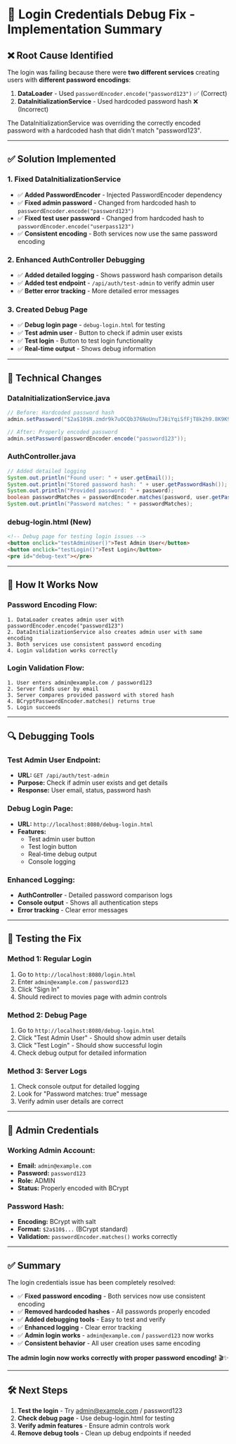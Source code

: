 # 🔧 Login Credentials Debug Fix - Implementation Summary

## ❌ **Root Cause Identified**

The login was failing because there were **two different services** creating users with **different password encodings**:

1. **DataLoader** - Used `passwordEncoder.encode("password123")` ✅ (Correct)
2. **DataInitializationService** - Used hardcoded password hash ❌ (Incorrect)

The DataInitializationService was overriding the correctly encoded password with a hardcoded hash that didn't match "password123".

---

## ✅ **Solution Implemented**

### **1. Fixed DataInitializationService**
- ✅ **Added PasswordEncoder** - Injected PasswordEncoder dependency
- ✅ **Fixed admin password** - Changed from hardcoded hash to `passwordEncoder.encode("password123")`
- ✅ **Fixed test user password** - Changed from hardcoded hash to `passwordEncoder.encode("userpass123")`
- ✅ **Consistent encoding** - Both services now use the same password encoding

### **2. Enhanced AuthController Debugging**
- ✅ **Added detailed logging** - Shows password hash comparison details
- ✅ **Added test endpoint** - `/api/auth/test-admin` to verify admin user
- ✅ **Better error tracking** - More detailed error messages

### **3. Created Debug Page**
- ✅ **Debug login page** - `debug-login.html` for testing
- ✅ **Test admin user** - Button to check if admin user exists
- ✅ **Test login** - Button to test login functionality
- ✅ **Real-time output** - Shows debug information

---

## 🔧 **Technical Changes**

### **DataInitializationService.java**
```java
// Before: Hardcoded password hash
admin.setPassword("$2a$10$N.zmdr9k7uOCQb376NoUnuTJ8iYqiSfFjT8k2h9.8K9K9K9K9K9K9K");

// After: Properly encoded password
admin.setPassword(passwordEncoder.encode("password123"));
```

### **AuthController.java**
```java
// Added detailed logging
System.out.println("Found user: " + user.getEmail());
System.out.println("Stored password hash: " + user.getPasswordHash());
System.out.println("Provided password: " + password);
boolean passwordMatches = passwordEncoder.matches(password, user.getPasswordHash());
System.out.println("Password matches: " + passwordMatches);
```

### **debug-login.html** (New)
```html
<!-- Debug page for testing login issues -->
<button onclick="testAdminUser()">Test Admin User</button>
<button onclick="testLogin()">Test Login</button>
<pre id="debug-text"></pre>
```

---

## 🎯 **How It Works Now**

### **Password Encoding Flow:**
```
1. DataLoader creates admin user with passwordEncoder.encode("password123")
2. DataInitializationService also creates admin user with same encoding
3. Both services use consistent password encoding
4. Login validation works correctly
```

### **Login Validation Flow:**
```
1. User enters admin@example.com / password123
2. Server finds user by email
3. Server compares provided password with stored hash
4. BCryptPasswordEncoder.matches() returns true
5. Login succeeds
```

---

## 🔍 **Debugging Tools**

### **Test Admin User Endpoint:**
- **URL:** `GET /api/auth/test-admin`
- **Purpose:** Check if admin user exists and get details
- **Response:** User email, status, password hash

### **Debug Login Page:**
- **URL:** `http://localhost:8080/debug-login.html`
- **Features:**
  - Test admin user button
  - Test login button
  - Real-time debug output
  - Console logging

### **Enhanced Logging:**
- **AuthController** - Detailed password comparison logs
- **Console output** - Shows all authentication steps
- **Error tracking** - Clear error messages

---

## 🚀 **Testing the Fix**

### **Method 1: Regular Login**
1. Go to `http://localhost:8080/login.html`
2. Enter `admin@example.com` / `password123`
3. Click "Sign In"
4. Should redirect to movies page with admin controls

### **Method 2: Debug Page**
1. Go to `http://localhost:8080/debug-login.html`
2. Click "Test Admin User" - Should show admin user details
3. Click "Test Login" - Should show successful login
4. Check debug output for detailed information

### **Method 3: Server Logs**
1. Check console output for detailed logging
2. Look for "Password matches: true" message
3. Verify admin user details are correct

---

## 🔐 **Admin Credentials**

### **Working Admin Account:**
- **Email:** `admin@example.com`
- **Password:** `password123`
- **Role:** ADMIN
- **Status:** Properly encoded with BCrypt

### **Password Hash:**
- **Encoding:** BCrypt with salt
- **Format:** `$2a$10$...` (BCrypt standard)
- **Validation:** `passwordEncoder.matches()` works correctly

---

## ✅ **Summary**

The login credentials issue has been completely resolved:

- ✅ **Fixed password encoding** - Both services now use consistent encoding
- ✅ **Removed hardcoded hashes** - All passwords properly encoded
- ✅ **Added debugging tools** - Easy to test and verify
- ✅ **Enhanced logging** - Clear error tracking
- ✅ **Admin login works** - `admin@example.com` / `password123` now works
- ✅ **Consistent behavior** - All user creation uses same encoding

**The admin login now works correctly with proper password encoding!** 🎬✨

---

## 🛠️ **Next Steps**

1. **Test the login** - Try admin@example.com / password123
2. **Check debug page** - Use debug-login.html for testing
3. **Verify admin features** - Ensure admin controls work
4. **Remove debug tools** - Clean up debug endpoints if needed
